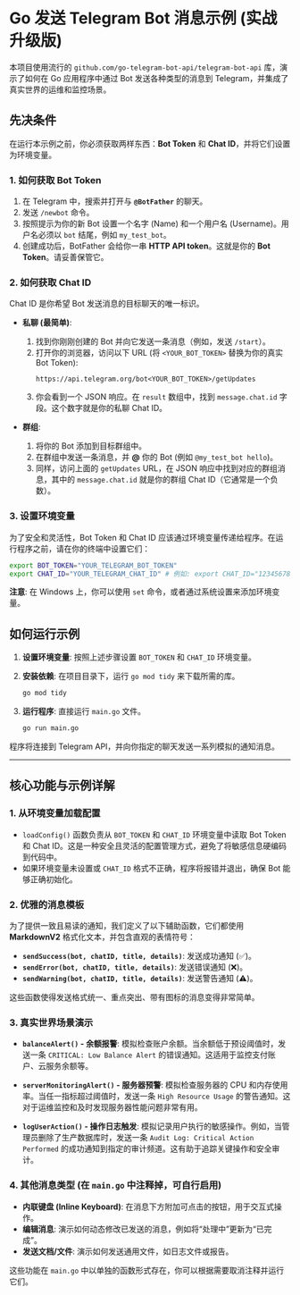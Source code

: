 # Go 发送 Telegram Bot 消息示例 (实战升级版)

本项目使用流行的 `github.com/go-telegram-bot-api/telegram-bot-api` 库，演示了如何在 Go 应用程序中通过 Bot 发送各种类型的消息到 Telegram，并集成了真实世界的运维和监控场景。

## 先决条件

在运行本示例之前，你必须获取两样东西：**Bot Token** 和 **Chat ID**，并将它们设置为环境变量。

### 1. 如何获取 Bot Token

1.  在 Telegram 中，搜索并打开与 **`@BotFather`** 的聊天。
2.  发送 `/newbot` 命令。
3.  按照提示为你的新 Bot 设置一个名字 (Name) 和一个用户名 (Username)。用户名必须以 `bot` 结尾，例如 `my_test_bot`。
4.  创建成功后，BotFather 会给你一串 **HTTP API token**。这就是你的 **Bot Token**。请妥善保管它。

### 2. 如何获取 Chat ID

Chat ID 是你希望 Bot 发送消息的目标聊天的唯一标识。

*   **私聊 (最简单)**:
    1.  找到你刚刚创建的 Bot 并向它发送一条消息（例如，发送 `/start`）。
    2.  打开你的浏览器，访问以下 URL (将 `<YOUR_BOT_TOKEN>` 替换为你的真实 Bot Token):
        ```
        https://api.telegram.org/bot<YOUR_BOT_TOKEN>/getUpdates
        ```
    3.  你会看到一个 JSON 响应。在 `result` 数组中，找到 `message.chat.id` 字段。这个数字就是你的私聊 Chat ID。

*   **群组**:
    1.  将你的 Bot 添加到目标群组中。
    2.  在群组中发送一条消息，并 **@** 你的 Bot (例如 `@my_test_bot hello`)。
    3.  同样，访问上面的 `getUpdates` URL，在 JSON 响应中找到对应的群组消息，其中的 `message.chat.id` 就是你的群组 Chat ID（它通常是一个负数）。

### 3. 设置环境变量

为了安全和灵活性，Bot Token 和 Chat ID 应该通过环境变量传递给程序。在运行程序之前，请在你的终端中设置它们：

```sh
export BOT_TOKEN="YOUR_TELEGRAM_BOT_TOKEN"
export CHAT_ID="YOUR_TELEGRAM_CHAT_ID" # 例如: export CHAT_ID="123456789"
```

**注意**: 在 Windows 上，你可以使用 `set` 命令，或者通过系统设置来添加环境变量。

## 如何运行示例

1.  **设置环境变量**: 按照上述步骤设置 `BOT_TOKEN` 和 `CHAT_ID` 环境变量。

2.  **安装依赖**: 在项目目录下，运行 `go mod tidy` 来下载所需的库。

    ```sh
    go mod tidy
    ```

3.  **运行程序**: 直接运行 `main.go` 文件。

    ```sh
    go run main.go
    ```

程序将连接到 Telegram API，并向你指定的聊天发送一系列模拟的通知消息。

---

## 核心功能与示例详解

### 1. 从环境变量加载配置

*   `loadConfig()` 函数负责从 `BOT_TOKEN` 和 `CHAT_ID` 环境变量中读取 Bot Token 和 Chat ID。这是一种安全且灵活的配置管理方式，避免了将敏感信息硬编码到代码中。
*   如果环境变量未设置或 `CHAT_ID` 格式不正确，程序将报错并退出，确保 Bot 能够正确初始化。

### 2. 优雅的消息模板

为了提供一致且易读的通知，我们定义了以下辅助函数，它们都使用 **MarkdownV2** 格式化文本，并包含直观的表情符号：

*   **`sendSuccess(bot, chatID, title, details)`**: 发送成功通知 (✅)。
*   **`sendError(bot, chatID, title, details)`**: 发送错误通知 (❌)。
*   **`sendWarning(bot, chatID, title, details)`**: 发送警告通知 (⚠️)。

这些函数使得发送格式统一、重点突出、带有图标的消息变得非常简单。

### 3. 真实世界场景演示

*   **`balanceAlert()` - 余额报警**: 模拟检查账户余额。当余额低于预设阈值时，发送一条 `CRITICAL: Low Balance Alert` 的错误通知。这适用于监控支付账户、云服务余额等。

*   **`serverMonitoringAlert()` - 服务器预警**: 模拟检查服务器的 CPU 和内存使用率。当任一指标超过阈值时，发送一条 `High Resource Usage` 的警告通知。这对于运维监控和及时发现服务器性能问题非常有用。

*   **`logUserAction()` - 操作日志触发**: 模拟记录用户执行的敏感操作。例如，当管理员删除了生产数据库时，发送一条 `Audit Log: Critical Action Performed` 的成功通知到指定的审计频道。这有助于追踪关键操作和安全审计。

### 4. 其他消息类型 (在 `main.go` 中注释掉，可自行启用)

*   **内联键盘 (Inline Keyboard)**: 在消息下方附加可点击的按钮，用于交互式操作。
*   **编辑消息**: 演示如何动态修改已发送的消息，例如将“处理中”更新为“已完成”。
*   **发送文档/文件**: 演示如何发送通用文件，如日志文件或报告。

这些功能在 `main.go` 中以单独的函数形式存在，你可以根据需要取消注释并运行它们。
